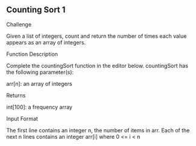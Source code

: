 ## Counting Sort 1

Challenge

Given a list of integers, count and return the number of times each
value appears as an array of integers.

Function Description

Complete the countingSort function in the editor below.
countingSort has the following parameter(s):

arr[n]: an array of integers

Returns

int[100]: a frequency array

Input Format

The first line contains an integer n, the number of items in arr.
Each of the next n lines contains an integer arr[i] where
0 <= i < n